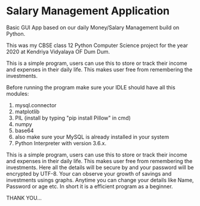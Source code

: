 # Salary Management Application
Basic GUI App based on our daily Money/Salary Management build on Python.

This was my CBSE class 12 Python Computer Science project for the year 2020 at Kendriya Vidyalaya OF Dum Dum.








This is a simple program, users can use this to store or track their income and expenses in their daily life.
This makes user free from remembering the investments.

Before running the program make sure your IDLE should have all this modules:

1. mysql.connector
2. matplotlib
3. PIL (install by typing "pip install Pillow" in cmd)
4. numpy
5. base64
6. also make sure your MySQL is already installed in your system
7. Python Interpreter with version 3.6.x. 

This is a simple program, users can use this to store or track their income and expenses in their daily life.
This makes user free from remembering the investments. Here all the details will be secure by and your password 
will be encrypted by UTF-8. Your can observe your growth of savings and investments usings graphs. Anytime you can 
change your details like Name, Password or age etc. In short it is a efficient program as a beginner. 


THANK YOU...
 
